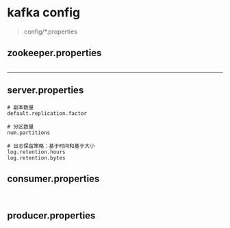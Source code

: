 
# kafka config
> config/*.properties

## zookeeper.properties
```properties

```
---
## server.properties
```properties
# 副本数量
default.replication.factor

# 分区数量
num.partitions

# 日志保留策略：基于时间和基于大小
log.retention.hours
log.retention.bytes
```


##  consumer.properties


```properties


```


##  producer.properties


```properties


```
